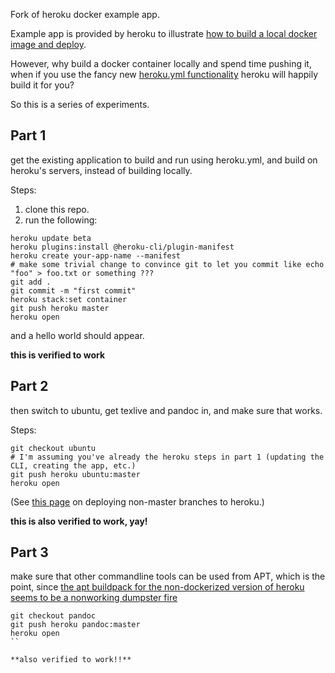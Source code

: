 Fork of heroku docker example app.

Example app is provided by heroku to illustrate [how to build a local docker image and deploy](https://devcenter.heroku.com/articles/container-registry-and-runtime).

However, why build a docker container locally and spend time pushing it, when if you use the fancy new [heroku.yml functionality](https://devcenter.heroku.com/articles/docker-builds-heroku-yml) heroku will happily build it for you?  

So this is a series of experiments.  

## Part 1

get the existing application to build and run using heroku.yml, and build on heroku's servers, instead of building locally. 

Steps: 

1.  clone this repo.
2.  run the following: 

```
heroku update beta
heroku plugins:install @heroku-cli/plugin-manifest
heroku create your-app-name --manifest
# make some trivial change to convince git to let you commit like echo "foo" > foo.txt or something ???
git add .
git commit -m "first commit"
heroku stack:set container
git push heroku master
heroku open
```

and a hello world should appear.

**this is verified to work**


## Part 2

then switch to ubuntu, get texlive and pandoc in, and make sure that works.

Steps: 
```
git checkout ubuntu
# I'm assuming you've already the heroku steps in part 1 (updating the CLI, creating the app, etc.)
git push heroku ubuntu:master
heroku open
```

(See [this page](https://devcenter.heroku.com/articles/git#deploying-code) on deploying non-master branches to heroku.)

**this is also verified to work, yay!**

## Part 3

make sure that other commandline tools can be used from APT, which is the point, since [the apt buildpack for the non-dockerized version of heroku seems to be a nonworking dumpster fire](https://stackoverflow.com/questions/53035971/how-to-get-heroku-apt-buildpack-to-build)

```
git checkout pandoc
git push heroku pandoc:master
heroku open
``

**also verified to work!!**

